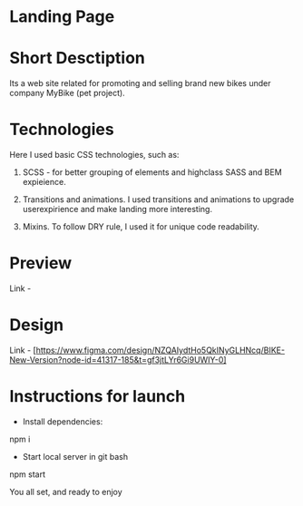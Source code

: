 # Landing Page

# Short Desctiption

Its a web site related for promoting and selling brand new bikes under company MyBike (pet project).


# Technologies

Here I used basic CSS technologies, such as:

1. SCSS - for better grouping of elements and highclass SASS and BEM expieience.

2. Transitions and animations. I used transitions and animations to upgrade userexpirience and make landing more interesting.

3. Mixins. To follow DRY rule, I used it for unique code readability.


# Preview

Link -


# Design

Link - [https://www.figma.com/design/NZQAIydtHo5QkINyGLHNcq/BIKE-New-Version?node-id=41317-185&t=gf3jtLYr6Gi9UWIY-0]

# Instructions for launch

 - Install dependencies:

npm i


 - Start local server in git bash

npm start


You all set, and ready to enjoy
